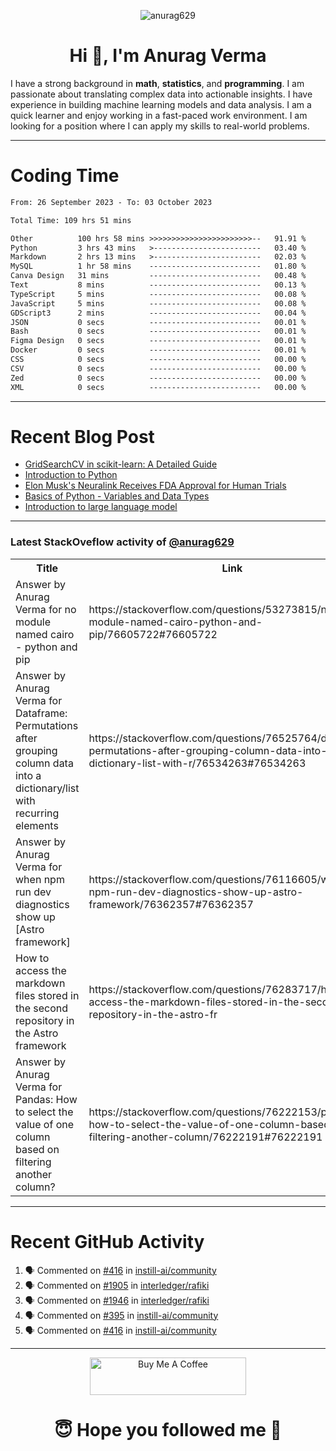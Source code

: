 

<p align="center"> <img src="https://komarev.com/ghpvc/?username=anurag629&label=Profile%20views&color=0e75b6&style=flat" alt="anurag629" /> </p>

<h1 align="center">Hi 👋, I'm Anurag Verma</h1>

I have a strong background in **math**, **statistics**, and **programming**. I am passionate about translating complex data into actionable insights. I have experience in building machine learning models and data analysis. I am a quick learner and enjoy working in a fast-paced work environment. I am looking for a position where I can apply my skills to real-world problems.

---

# Coding Time 
<!--START_SECTION:waka-->

```txt
From: 26 September 2023 - To: 03 October 2023

Total Time: 109 hrs 51 mins

Other          100 hrs 58 mins >>>>>>>>>>>>>>>>>>>>>>>--   91.91 %
Python         3 hrs 43 mins   >------------------------   03.40 %
Markdown       2 hrs 13 mins   >------------------------   02.03 %
MySQL          1 hr 58 mins    -------------------------   01.80 %
Canva Design   31 mins         -------------------------   00.48 %
Text           8 mins          -------------------------   00.13 %
TypeScript     5 mins          -------------------------   00.08 %
JavaScript     5 mins          -------------------------   00.08 %
GDScript3      2 mins          -------------------------   00.04 %
JSON           0 secs          -------------------------   00.01 %
Bash           0 secs          -------------------------   00.01 %
Figma Design   0 secs          -------------------------   00.01 %
Docker         0 secs          -------------------------   00.01 %
CSS            0 secs          -------------------------   00.00 %
CSV            0 secs          -------------------------   00.00 %
Zed            0 secs          -------------------------   00.00 %
XML            0 secs          -------------------------   00.00 %
```

<!--END_SECTION:waka-->


---
# Recent Blog Post

<!-- BLOG-POST-LIST:START -->
- [GridSearchCV in scikit-learn: A Detailed Guide](https://codercops.tech/blog/gridsearchcv-in-scikit-learn-a-detailed-guide)
- [Introduction to Python](https://codercops.tech/blog/python-tutorial/introduction-to-python)
- [Elon Musk&#39;s Neuralink Receives FDA Approval for Human Trials](https://codercops.tech/blog/elon-musks-neuralink-receives-fda-approval-for-human-trials)
- [Basics of Python - Variables and Data Types](https://codercops.tech/blog/python-basics-of-python-variables-and-data-types)
- [Introduction to large language model](https://codercops.tech/blog/introduction-to-large-language-model)
<!-- BLOG-POST-LIST:END -->

---

### Latest StackOveflow activity of [@anurag629](https://github.com/anurag629)
<table>
  <tr><th>Title</th><th>Link</th></tr>
  <!-- STACKOVERFLOW:START --><tr><td>Answer by Anurag Verma for no module named cairo - python and pip</td><td>https://stackoverflow.com/questions/53273815/no-module-named-cairo-python-and-pip/76605722#76605722</td></tr><tr><td>Answer by Anurag Verma for Dataframe: Permutations after grouping column data into a dictionary/list with recurring elements</td><td>https://stackoverflow.com/questions/76525764/dataframe-permutations-after-grouping-column-data-into-a-dictionary-list-with-r/76534263#76534263</td></tr><tr><td>Answer by Anurag Verma for when npm run dev diagnostics show up [Astro framework]</td><td>https://stackoverflow.com/questions/76116605/when-npm-run-dev-diagnostics-show-up-astro-framework/76362357#76362357</td></tr><tr><td>How to access the markdown files stored in the second repository in the Astro framework</td><td>https://stackoverflow.com/questions/76283717/how-to-access-the-markdown-files-stored-in-the-second-repository-in-the-astro-fr</td></tr><tr><td>Answer by Anurag Verma for Pandas: How to select the value of one column based on filtering another column?</td><td>https://stackoverflow.com/questions/76222153/pandas-how-to-select-the-value-of-one-column-based-on-filtering-another-column/76222191#76222191</td></tr><!-- STACKOVERFLOW:END -->
</table>

---

# Recent GitHub Activity
<!--START_SECTION:activity-->
1. 🗣 Commented on [#416](https://github.com/instill-ai/community/issues/416#issuecomment-1746492777) in [instill-ai/community](https://github.com/instill-ai/community)
2. 🗣 Commented on [#1905](https://github.com/interledger/rafiki/issues/1905#issuecomment-1745537324) in [interledger/rafiki](https://github.com/interledger/rafiki)
3. 🗣 Commented on [#1946](https://github.com/interledger/rafiki/issues/1946#issuecomment-1745522103) in [interledger/rafiki](https://github.com/interledger/rafiki)
4. 🗣 Commented on [#395](https://github.com/instill-ai/community/issues/395#issuecomment-1745339888) in [instill-ai/community](https://github.com/instill-ai/community)
5. 🗣 Commented on [#416](https://github.com/instill-ai/community/issues/416#issuecomment-1745325598) in [instill-ai/community](https://github.com/instill-ai/community)
<!--END_SECTION:activity-->

---

<p align="center"> 
<a href="https://www.buymeacoffee.com/anurag629" target="_blank"><img src="https://cdn.buymeacoffee.com/buttons/default-orange.png" alt="Buy Me A Coffee" height="60" width="250"></a>
</p>


<h1 align="center"> 😇 Hope you followed me 🥰  </h1>
